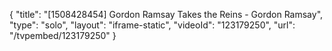 {
    "title": "[1508428454] Gordon Ramsay Takes the Reins - Gordon Ramsay",
    "type": "solo",
    "layout": "iframe-static",
    "videoId": "123179250",
    "url": "\/tvpembed\/123179250"
}